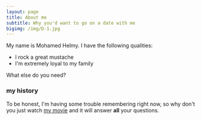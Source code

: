 ```yaml
---
layout: page
title: About me
subtitle: Why you'd want to go on a date with me
bigimg: /img/D-1.jpg
---
```


My name is Mohamed Helmy. I have the following qualities:

- I rock a great mustache
- I'm extremely loyal to my family

What else do you need?

### my history

To be honest, I'm having some trouble remembering right now, so why don't you just watch [my movie](http://en.wikipedia.org/wiki/The_Princess_Bride_%28film%29) and it will answer **all** your questions.
